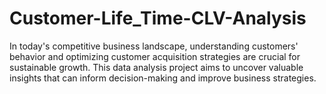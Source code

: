 # Customer-Life_Time-CLV-Analysis
In today's competitive business landscape, understanding customers' behavior and optimizing customer acquisition strategies are crucial for sustainable growth. This data analysis project aims to uncover valuable insights that can inform decision-making and improve business strategies.
